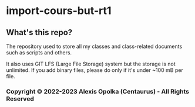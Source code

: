 # import-cours-but-rt1

## What's this repo?

The repository used to store all my classes and class-related documents such as scripts and others.

It also uses GIT LFS (Large File Storage) system but the storage is not unlimited.
If you add binary files, please do only if it's under ~100 mB per file.

### Copyright &copy; 2022-2023 Alexis Opolka (Centaurus) - All Rights Reserved
